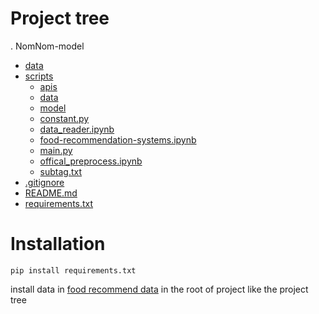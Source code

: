 # Project tree
. NomNom-model
 * [data](./data)
 * [scripts](./scripts)
   * [apis](./scripts/apis)
   * [data](./scripts/data)
   * [model](./scripts/model)
   * [constant.py](./scripts/constant.py)
   * [data_reader.ipynb](./scripts/data_reader.ipynb)
   * [food-recommendation-systems.ipynb](./scripts/food-recommendation-systems.ipynb)
   * [main.py](./scripts/main.py)
   * [offical_preprocess.ipynb](./scripts/offical_preprocess.ipynb)
   * [subtag.txt](./scripts/subtag.txt)
 * [.gitignore](./.gitignore)
 * [README.md](./README.md)
 * [requirements.txt](./requirements.txt)

# Installation
```
pip install requirements.txt
```
install data in [food recommend data](https://www.kaggle.com/code/ngohoantamhuy/food-recommendation-systems/input?select=RAW_recipes.csv&fbclid=IwAR0WfEgG5ycCFpElFpi5BQpm0CujFczIxra42EvMgAWKUfU2Bit4gCKVMRc) in the root of project like the project tree